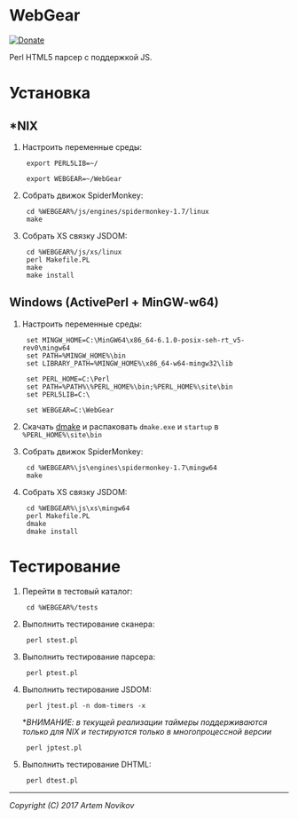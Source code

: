# WebGear

[![Donate](https://img.shields.io/badge/Donate-PayPal-green.svg)](https://www.paypal.com/cgi-bin/webscr?cmd=_s-xclick&hosted_button_id=FQCHHCBNTSR8A)

Perl HTML5 парсер с поддержкой JS.

# Установка

## *NIX

1. Настроить переменные среды:

        export PERL5LIB=~/

        export WEBGEAR=~/WebGear
        
2. Собрать движок SpiderMonkey:        
   
        cd %WEBGEAR%/js/engines/spidermonkey-1.7/linux
        make        

3. Собрать XS связку JSDOM:  

        cd %WEBGEAR%/js/xs/linux
        perl Makefile.PL
        make
        make install
        
        
## Windows (ActivePerl + MinGW-w64)

1. Настроить переменные среды:

        set MINGW_HOME=C:\MinGW64\x86_64-6.1.0-posix-seh-rt_v5-rev0\mingw64    
        set PATH=%MINGW_HOME%\bin    
        set LIBRARY_PATH=%MINGW_HOME%\x86_64-w64-mingw32\lib

        set PERL_HOME=C:\Perl
        set PATH=%PATH%\%PERL_HOME%\bin;%PERL_HOME%\site\bin
        set PERL5LIB=C:\
        
        set WEBGEAR=C:\WebGear

2. Скачать [dmake](http://search.cpan.org/CPAN/authors/id/S/SH/SHAY/dmake-4.12.2.2.zip) и
   распаковать `dmake.exe` и `startup` в `%PERL_HOME%\site\bin`        
        
3. Собрать движок SpiderMonkey:        
   
        cd %WEBGEAR%\js\engines\spidermonkey-1.7\mingw64
        make
     
4. Собрать XS связку JSDOM:  

        cd %WEBGEAR%\js\xs\mingw64
        perl Makefile.PL
        dmake
        dmake install
        
# Тестирование

1. Перейти в тестовый каталог:

        cd %WEBGEAR%/tests
        
2. Выполнить тестирование сканера:

        perl stest.pl
     
3. Выполнить тестирование парсера:

        perl ptest.pl
        
4. Выполнить тестирование JSDOM:

        perl jtest.pl -n dom-timers -x

   **ВНИМАНИЕ: в текущей реализации таймеры поддерживаются только для *NIX и
   тестируются только в многопроцессной версии**
        
        perl jptest.pl
        
5. Выполнить тестирование DHTML:

        perl dtest.pl        
 
---
_Copyright (C) 2017 Artem Novikov_
